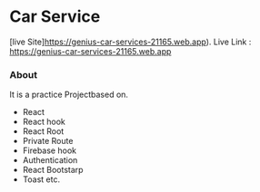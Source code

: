 # Car Service

[live Site]https://genius-car-services-21165.web.app).
Live Link : https://genius-car-services-21165.web.app

### About

It is a practice Projectbased on.
- React
- React hook
- React Root
- Private Route
- Firebase hook
- Authentication
- React Bootstarp
- Toast etc.
